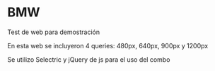 # BMW

Test de web para demostración

En esta web se incluyeron 4 queries: 480px, 640px, 900px y 1200px

Se utilizo Selectric y jQuery de js para el uso del combo
